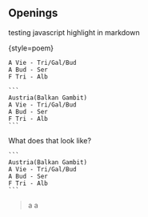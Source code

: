 ## Openings

testing javascript highlight in markdown 

{style=poem}
~~~~~~
A Vie - Tri/Gal/Bud  
A Bud - Ser  
F Tri - Alb  
~~~~~~

    ```
    Austria(Balkan Gambit)
    A Vie - Tri/Gal/Bud  
    A Bud - Ser  
    F Tri - Alb  
    ```

What does that look like? 

    ```
    Austria(Balkan Gambit)
    A Vie - Tri/Gal/Bud  
    A Bud - Ser  
    F Tri - Alb  
    ```

>a
>a